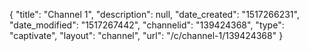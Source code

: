 {
    "title": "Channel 1",
    "description": null,
    "date_created": "1517266231",
    "date_modified": "1517267442",
    "channelid": "139424368",
    "type": "captivate",
    "layout": "channel",
    "url": "\/c\/channel-1\/139424368"
}